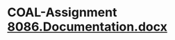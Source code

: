 # COAL-Assignment [8086.Documentation.docx](https://github.com/aleenaahmad1/COAL-Assignment/files/10148885/8086.Documentation.docx)
